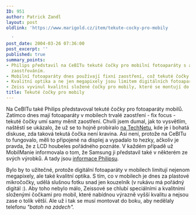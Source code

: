 ```yaml
---
ID: 951
author: Patrick Zandl
layout: post
oldlink: 'https://www.marigold.cz/item/tekute-cocky-pro-mobily

  '
post_date: 2004-03-26 07:36:00
post_excerpt: ''
published: true
summary_points:
- Philips představil na CeBITu tekuté čočky pro mobilní fotoaparáty s automatickým
  zaostřováním.
- Mobilní fotoaparáty dnes používají fixní zaostření, což tekuté čočky Philipsu mění.
- Kvalitní optika a ne jen megapixely jsou limitem digitálních fotoaparátů v mobilech.
- Zeiss vyvinul kvalitní složené čočky pro mobily, které se montují do boku.
title: Tekuté čočky pro mobily
---
```


<p>
Na CeBITu také Philips představoval tekuté čočky pro fotoaparáty mobilů. Zatímco dnes mají fotoaparáty v mobilech trvalé zaostření - fix focus - tekuté čočky umí samy měnit zaostření. Chvíli jsem dumal, jak to vysvětlím, naštěstí se ukázalo, že už se to hojně probíralo <A href="http://technet.idnes.cz/novinky/cebit2004/varioptic040318.html" target=_blank>na TechNetu</A>, kde je i bohatá diskuse, zda taková tekutá čočka není kravina. Asi není, protože na CeBITu to fungovalo, měli to připojené na displej a vypadalo to hezky, ačkoliv je pravda, že z LCD houbeles pořádného poznáte. V každém případě už MobilManie informovala o tom, že Samsung ji představil také v některém ze svých výrobků. A tady jsou <A href="http://www.research.philips.com/InformationCenter/Global/FNewPressRelease.asp?lArticleId=2904&amp;lNodeId=13" target=_blank>informace Philipsu</A>.</p>

<p>
Bylo by to užitečné, protože digitální fotoaparáty v mobilech limitují nejenom megapixely, ale také kvalitní optika. S tím, co v mobilech je dnes za plastové mikročočky, udělá slušnou fotku snad jen kouzelník (v rukávu má pořádný digitál :). Aby toho nebylo málo, Zeissové se chlubí speciálními a kvalitními složenými čočkami pro mobil, které nabídnou výrazně vyšší kvalitu a nejsou zase o tolik větší. Ale už i tak se musí montovat do boku, aby nedělaly telefonu <EM>"batoh na zádech".</EM></p>